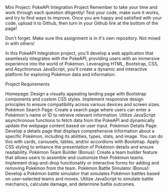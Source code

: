 Mini Project: PokeAPI Integration Project
Remember to take your time and work through each question diligently! Test your code, make sure it works, and try to find ways to improve. Once you are happy and satisfied with your code, upload it to Github, then turn in your Github link at the bottom of the page!

Don't forget. Make sure this assignment is in it's own repository. Not mixed in with others!

In this PokeAPI Integration project, you'll develop a web application that seamlessly integrates with the PokeAPI, providing users with an immersive experience into the world of Pokémon. Leveraging HTML, Bootstrap, CSS, and Asychronous JavaScript, you'll create a dynamic and interactive platform for exploring Pokémon data and information.

Project Requirements

Homepage:
Design a visually appealing landing page with Bootstrap components and custom CSS styles.
Implement responsive design principles to ensure compatibility across various devices and screen sizes.
Pokémon Search Page:
Create a search page where users can enter a Pokémon's name or ID to retrieve relevant information.
Utilize JavaScript asynchronous functions to fetch data from the PokeAPI and dynamically update the webpage content based on user input.
Pokémon Details Page:
Develop a details page that displays comprehensive information about a specific Pokémon, including its abilities, types, stats, and image.
You can do this with cards, carousels, tables, and/or accordions with Bootstrap. 
Apply CSS styling to enhance the presentation of Pokémon details and ensure readability.
Pokémon Team Builder (Bonus):
Create a team builder feature that allows users to assemble and customize their Pokémon teams.
Implement drag-and-drop functionality or interactive forms for adding and removing Pokémon from the team.
Pokémon Battle Simulator (Bonus):
Develop a Pokémon battle simulator that simulates Pokémon battles based on user-selected teams and moves.
Utilize JavaScript to simulate battle mechanics, calculate damage, and determine battle outcomes.